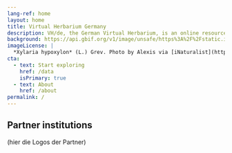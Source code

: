 ```yaml
---
lang-ref: home
layout: home
title: Virtual Herbarium Germany
description: VH/de, the German Virtual Herbarium, is an online resource providing access to digitised specimens of German herbaria.
background: https://api.gbif.org/v1/image/unsafe/https%3A%2F%2Fstatic.inaturalist.org%2Fphotos%2F58912610%2Foriginal.jpeg%3F1577953995
imageLicense: |
  *Xylaria hypoxylon* (L.) Grev. Photo by Alexis via [iNaturalist](https://www.gbif.org/occurrence/2542961803)
cta:
  - text: Start exploring
    href: /data
    isPrimary: true
  - text: About
    href: /about
permalink: /
---
```


## Partner institutions 

(hier die Logos der Partner)

